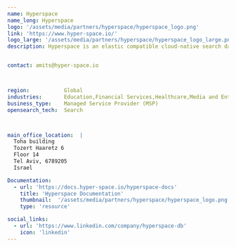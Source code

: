 ```yaml
---
name: Hyperspace
name_long: Hyperspace
logo: '/assets/media/partners/hyperspace/hyperspace_logo.png'
link: 'https://www.hyper-space.io/'
logo_large: '/assets/media/partners/hyperspace/hyperspace_logo_large.png'
description: Hyperspace is an elastic compatible cloud-native search database that leverages custom computing power so you can run any type of search at any time and scale with uncompromised performance, consistency, and confidence.


contact: amits@hyper-space.io



region:           Global
industries:       Education,Financial Services,Healthcare,Media and Entertainment,Retail and e-Commerce,Non-Profit,Software and Technology
business_type:    Managed Service Provider (MSP)
opensearch_tech:  Search



main_office_location:  |
  Toha building
  Tozert Haaretz 6
  Floor 14
  Tel Aviv, 6789205
  Israel

Documentation:
  - url: 'https://docs.hyper-space.io/hyperspace-docs'
    title: 'Hyperspace Documentation'
    thumbnail:  '/assets/media/partners/hyperspace/hyperspace_logo.png'
    type: 'resource'

social_links:
  - url: 'https://www.linkedin.com/company/hyperspace-db'
    icon: 'linkedin'
---
```

